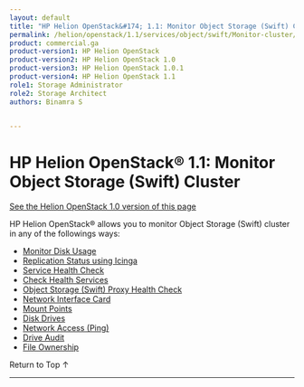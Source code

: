 ```yaml
---
layout: default
title: "HP Helion OpenStack&#174; 1.1: Monitor Object Storage (Swift) Cluster"
permalink: /helion/openstack/1.1/services/object/swift/Monitor-cluster/
product: commercial.ga
product-version1: HP Helion OpenStack
product-version2: HP Helion OpenStack 1.0
product-version3: HP Helion OpenStack 1.0.1
product-version4: HP Helion OpenStack 1.1
role1: Storage Administrator
role2: Storage Architect
authors: Binamra S


---
```

<!--PUBLISHED-->

<script>

function PageRefresh {
onLoad="window.refresh"
}

PageRefresh();

</script>

<!--
<p style="font-size: small;"> <a href="/helion/openstack/1.1/services/object/overview/">&#9664; PREV</a> | <a href="/helion/openstack/1.1/services/overview/">&#9650; UP</a> | <a href=" /helion/openstack/1.1/services/swift/deployment/"> NEXT &#9654</a> </p>-->


# HP Helion OpenStack&#174; 1.1: Monitor Object Storage (Swift) Cluster
[See the Helion OpenStack 1.0 version of this page](/helion/openstack/services/object/swift/Monitor-cluster/)

HP Helion OpenStack&#174; allows you to monitor Object Storage (Swift) cluster in any of the followings ways:


* [Monitor Disk Usage]( /helion/openstack/1.1/services/object/swift/Monitor-disk/)
* [Replication Status using Icinga](/helion/openstack/1.1/services/object/swift/replica-status/)
* [Service Health Check](/helion/openstack/1.1/services/object/swift/health-check/)
* [Check Health Services](/helion/openstack/1.1/services/object/swift/health-swift-services/)
* [Object Storage (Swift) Proxy Health Check]( /helion/openstack/1.1/services/object/swift/monitor-swift-proxy-health-checks/)
* [Network Interface Card](/helion/openstack/1.1/services/object/swift/monitor-speed-of-NIC/)
* [Mount Points](/helion/openstack/1.1/services/object/swift/mount-points/)
* [Disk Drives](/helion/openstack/1.1/services/object/swift/disk-drive/)
* [Network Access (Ping)](/helion/openstack/1.1/services/object/swift/monitor-network-access-ping/)
* [Drive Audit]( /helion/openstack/1.1/services/object/swift/monitor-swift-drive-audit/)
* [File Ownership](/helion/openstack/1.1/services/object/swift/file-ownership/)


<a href="#top" style="padding:14px 0px 14px 0px; text-decoration: none;"> Return to Top &#8593; </a>

----
